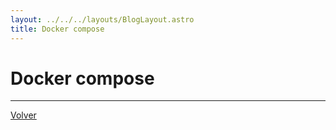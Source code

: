 ```yaml
---
layout: ../../../layouts/BlogLayout.astro
title: Docker compose
---
```


# Docker compose

<hr>

<p class="link-back-container">
  <a class="link-back" href="/blog/docker">Volver</a>
</p>
